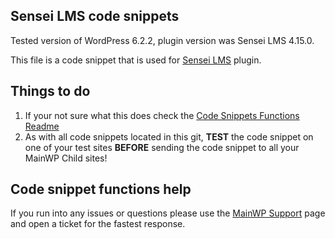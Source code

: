 ## Sensei LMS code snippets

Tested version of WordPress 6.2.2, plugin version was Sensei LMS 4.15.0.

This file is a code snippet that is used for [Sensei LMS](https://wordpress.org/plugins/sensei-lms/) plugin. 

## Things to do

1. If your not sure what this does check the [Code Snippets Functions Readme](https://github.com/mainwp/Code-Snippets-Functions/blob/master/README.md)
2. As with all code snippets located in this git, **TEST** the code snippet on one of your test sites **BEFORE** sending the code snippet to all your MainWP Child sites!

## Code snippet functions help

If you run into any issues or questions please use the [MainWP Support](https://mainwp.com/support/) page and open a ticket for the fastest response.
